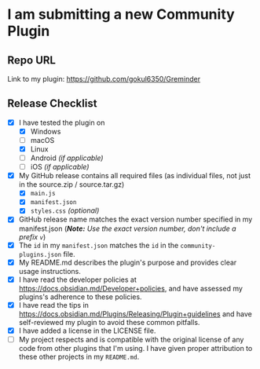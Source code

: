 # I am submitting a new Community Plugin

## Repo URL

<!--- Paste a link to your repo here for easy access -->
Link to my plugin: https://github.com/gokul6350/Greminder

## Release Checklist
- [x] I have tested the plugin on
  - [x]  Windows
  - [ ]  macOS
  - [x]  Linux
  - [ ]  Android _(if applicable)_
  - [ ]  iOS _(if applicable)_
- [x] My GitHub release contains all required files (as individual files, not just in the source.zip / source.tar.gz)
  - [x] `main.js`
  - [x] `manifest.json`
  - [x] `styles.css` _(optional)_
- [x] GitHub release name matches the exact version number specified in my manifest.json (_**Note:** Use the exact version number, don't include a prefix `v`_)
- [x] The `id` in my `manifest.json` matches the `id` in the `community-plugins.json` file.
- [x] My README.md describes the plugin's purpose and provides clear usage instructions.
- [x] I have read the developer policies at https://docs.obsidian.md/Developer+policies, and have assessed my plugins's adherence to these policies.
- [x] I have read the tips in https://docs.obsidian.md/Plugins/Releasing/Plugin+guidelines and have self-reviewed my plugin to avoid these common pitfalls.
- [x] I have added a license in the LICENSE file.
- [ ] My project respects and is compatible with the original license of any code from other plugins that I'm using.
      I have given proper attribution to these other projects in my `README.md`.
